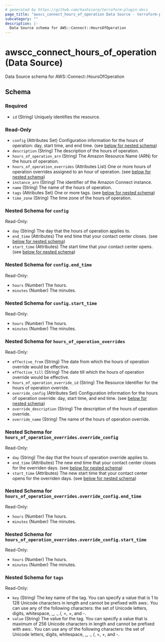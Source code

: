```yaml
---
# generated by https://github.com/hashicorp/terraform-plugin-docs
page_title: "awscc_connect_hours_of_operation Data Source - terraform-provider-awscc"
subcategory: ""
description: |-
  Data Source schema for AWS::Connect::HoursOfOperation
---
```


# awscc_connect_hours_of_operation (Data Source)

Data Source schema for AWS::Connect::HoursOfOperation



<!-- schema generated by tfplugindocs -->
## Schema

### Required

- `id` (String) Uniquely identifies the resource.

### Read-Only

- `config` (Attributes Set) Configuration information for the hours of operation: day, start time, and end time. (see [below for nested schema](#nestedatt--config))
- `description` (String) The description of the hours of operation.
- `hours_of_operation_arn` (String) The Amazon Resource Name (ARN) for the hours of operation.
- `hours_of_operation_overrides` (Attributes List) One or more hours of operation overrides assigned to an hour of operation. (see [below for nested schema](#nestedatt--hours_of_operation_overrides))
- `instance_arn` (String) The identifier of the Amazon Connect instance.
- `name` (String) The name of the hours of operation.
- `tags` (Attributes Set) One or more tags. (see [below for nested schema](#nestedatt--tags))
- `time_zone` (String) The time zone of the hours of operation.

<a id="nestedatt--config"></a>
### Nested Schema for `config`

Read-Only:

- `day` (String) The day that the hours of operation applies to.
- `end_time` (Attributes) The end time that your contact center closes. (see [below for nested schema](#nestedatt--config--end_time))
- `start_time` (Attributes) The start time that your contact center opens. (see [below for nested schema](#nestedatt--config--start_time))

<a id="nestedatt--config--end_time"></a>
### Nested Schema for `config.end_time`

Read-Only:

- `hours` (Number) The hours.
- `minutes` (Number) The minutes.


<a id="nestedatt--config--start_time"></a>
### Nested Schema for `config.start_time`

Read-Only:

- `hours` (Number) The hours.
- `minutes` (Number) The minutes.



<a id="nestedatt--hours_of_operation_overrides"></a>
### Nested Schema for `hours_of_operation_overrides`

Read-Only:

- `effective_from` (String) The date from which the hours of operation override would be effective.
- `effective_till` (String) The date till which the hours of operation override would be effective.
- `hours_of_operation_override_id` (String) The Resource Identifier for the hours of operation override.
- `override_config` (Attributes Set) Configuration information for the hours of operation override: day, start time, and end time. (see [below for nested schema](#nestedatt--hours_of_operation_overrides--override_config))
- `override_description` (String) The description of the hours of operation override.
- `override_name` (String) The name of the hours of operation override.

<a id="nestedatt--hours_of_operation_overrides--override_config"></a>
### Nested Schema for `hours_of_operation_overrides.override_config`

Read-Only:

- `day` (String) The day that the hours of operation override applies to.
- `end_time` (Attributes) The new end time that your contact center closes for the overriden days. (see [below for nested schema](#nestedatt--hours_of_operation_overrides--override_config--end_time))
- `start_time` (Attributes) The new start time that your contact center opens for the overriden days. (see [below for nested schema](#nestedatt--hours_of_operation_overrides--override_config--start_time))

<a id="nestedatt--hours_of_operation_overrides--override_config--end_time"></a>
### Nested Schema for `hours_of_operation_overrides.override_config.end_time`

Read-Only:

- `hours` (Number) The hours.
- `minutes` (Number) The minutes.


<a id="nestedatt--hours_of_operation_overrides--override_config--start_time"></a>
### Nested Schema for `hours_of_operation_overrides.override_config.start_time`

Read-Only:

- `hours` (Number) The hours.
- `minutes` (Number) The minutes.




<a id="nestedatt--tags"></a>
### Nested Schema for `tags`

Read-Only:

- `key` (String) The key name of the tag. You can specify a value that is 1 to 128 Unicode characters in length and cannot be prefixed with aws:. You can use any of the following characters: the set of Unicode letters, digits, whitespace, _, ., /, =, +, and -.
- `value` (String) The value for the tag. You can specify a value that is maximum of 256 Unicode characters in length and cannot be prefixed with aws:. You can use any of the following characters: the set of Unicode letters, digits, whitespace, _, ., /, =, +, and -.
